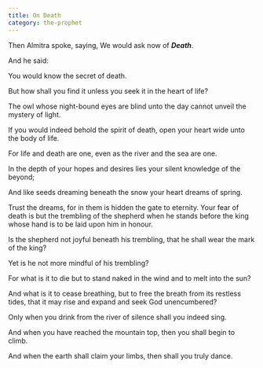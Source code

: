 ```yaml
---
title: On Death
category: the-prophet
---
```

Then Almitra spoke, saying, We would ask now of **_Death_**.

And he said:

You would know the secret of death.

But how shall you find it unless you seek it in the heart of life?

The owl whose night-bound eyes are blind unto the day cannot unveil the mystery of light.

If you would indeed behold the spirit of death, open your heart wide unto the body of life.

For life and death are one, even as the river and the sea are one.

In the depth of your hopes and desires lies your silent knowledge of the beyond;

And like seeds dreaming beneath the snow your heart dreams of spring.

Trust the dreams, for in them is hidden the gate to eternity. Your fear of death is but the trembling of the shepherd when he stands before the king whose hand is to be laid upon him in honour.

Is the shepherd not joyful beneath his trembling, that he shall wear the mark of the king?

Yet is he not more mindful of his trembling?

For what is it to die but to stand naked in the wind and to melt into the sun?

And what is it to cease breathing, but to free the breath from its restless tides, that it may rise and expand and seek God unencumbered?

Only when you drink from the river of silence shall you indeed sing.

And when you have reached the mountain top, then you shall begin to climb.

And when the earth shall claim your limbs, then shall you truly dance.
